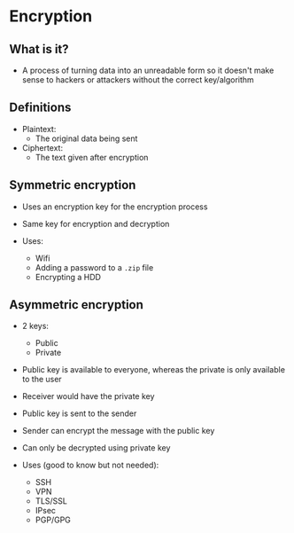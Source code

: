 # Encryption

## What is it?
- A process of turning data into an unreadable form so it doesn't make sense to hackers or attackers without the correct key/algorithm

## Definitions
- Plaintext:
    - The original data being sent
- Ciphertext:
    - The text given after encryption

## Symmetric encryption
- Uses an encryption key for the encryption process
- Same key for encryption and decryption 

- Uses:
    - Wifi 
    - Adding a password to a `.zip` file
    - Encrypting a HDD 

## Asymmetric encryption
- 2 keys:
    - Public
    - Private
- Public key is available to everyone, whereas the private is only available to the user
- Receiver would have the private key
- Public key is sent to the sender
- Sender can encrypt the message with the public key
- Can only be decrypted using private key

- Uses (good to know but not needed):
    - SSH
    - VPN
    - TLS/SSL
    - IPsec
    - PGP/GPG

